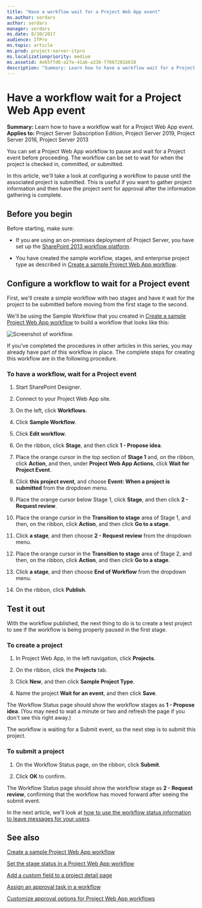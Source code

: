 ```yaml
---
title: "Have a workflow wait for a Project Web App event"
ms.author: serdars
author: serdars
manager: serdars
ms.date: 8/30/2017
audience: ITPro
ms.topic: article
ms.prod: project-server-itpro
ms.localizationpriority: medium
ms.assetid: 4e65ffd6-a27e-41ab-a336-f7667281b610
description: "Summary: Learn how to have a workflow wait for a Project Web App event."
---
```


# Have a workflow wait for a Project Web App event
 
 **Summary:** Learn how to have a workflow wait for a Project Web App event.<br/>
**Applies to:** Project Server Subscription Edition, Project Server 2019, Project Server 2016, Project Server 2013
  
You can set a Project Web App workflow to pause and wait for a Project event before proceeding. The workflow can be set to wait for when the project is checked in, committed, or submitted.
  
In this article, we'll take a look at configuring a workflow to pause until the associated project is submitted. This is useful if you want to gather project information and then have the project sent for approval after the information gathering is complete.
  
## Before you begin
<a name="begin"> </a>

Before starting, make sure:
  
- If you are using an on-premises deployment of Project Server, you have set up the [SharePoint 2013 workflow platform](/SharePoint/governance/workflow-in-sharepoint-server).
    
- You have created the sample workflow, stages, and enterprise project type as described in [Create a sample Project Web App workflow](create-a-sample-project-web-app-workflow.md).
    
## Configure a workflow to wait for a Project event
<a name="proc1"> </a>

First, we'll create a simple workflow with two stages and have it wait for the project to be submitted before moving from the first stage to the second.
  
We'll be using the Sample Workflow that you created in [Create a sample Project Web App workflow](create-a-sample-project-web-app-workflow.md) to build a workflow that looks like this:
  
![Screenshot of workflow.](images/WaitForEvent.png)
  
If you've completed the procedures in other articles in this series, you may already have part of this workflow in place. The complete steps for creating this workflow are in the following procedure.
  
### To have a workflow, wait for a Project event

1. Start SharePoint Designer.
    
2. Connect to your Project Web App site.
    
3. On the left, click **Workflows**.
    
4. Click **Sample Workflow**.
    
5. Click **Edit workflow**.
    
6. On the ribbon, click **Stage**, and then click **1 - Propose idea**.
    
7. Place the orange cursor in the top section of **Stage 1** and, on the ribbon, click **Action**, and then, under **Project Web App Actions**, click **Wait for Project Event**.
    
8. Click **this project event**, and choose **Event: When a project is submitted** from the dropdown menu.
    
9. Place the orange cursor below Stage 1, click **Stage**, and then click **2 - Request review**.
    
10. Place the orange cursor in the **Transition to stage** area of Stage 1, and then, on the ribbon, click **Action**, and then click **Go to a stage**.
    
11. Click **a stage**, and then choose **2 - Request review** from the dropdown menu.
    
12. Place the orange cursor in the **Transition to stage** area of Stage 2, and then, on the ribbon, click **Action**, and then click **Go to a stage**.
    
13. Click **a stage**, and then choose **End of Workflow** from the dropdown menu.
    
14. On the ribbon, click **Publish**.
    
## Test it out
<a name="proc2"> </a>

With the workflow published, the next thing to do is to create a test project to see if the workflow is being properly paused in the first stage.
  
### To create a project

1. In Project Web App, in the left navigation, click **Projects**.
    
2. On the ribbon, click the **Projects** tab.
    
3. Click **New**, and then click **Sample Project Type**.
    
4. Name the project **Wait for an event**, and then click **Save**.
    
The Workflow Status page should show the workflow stages as **1 - Propose idea**. (You may need to wait a minute or two and refresh the page if you don't see this right away.)
  
The workflow is waiting for a Submit event, so the next step is to submit this project.
  
### To submit a project

1. On the Workflow Status page, on the ribbon, click **Submit**.
    
2. Click **OK** to confirm.
    
The Workflow Status page should show the workflow stage as **2 - Request review**, confirming that the workflow has moved forward after seeing the submit event.
  
In the next article, we'll look at [how to use the workflow status information to leave messages for your users](set-the-stage-status-in-a-project-web-app-workflow.md).
  
## See also
<a name="proc2"> </a>

[Create a sample Project Web App workflow](create-a-sample-project-web-app-workflow.md)
  
[Set the stage status in a Project Web App workflow](set-the-stage-status-in-a-project-web-app-workflow.md)
  
[Add a custom field to a project detail page](add-a-custom-field-to-a-project-detail-page.md)
  
[Assign an approval task in a workflow](assign-an-approval-task-in-a-workflow.md)
  
[Customize approval options for Project Web App workflows](customize-approval-options-for-project-web-app-workflows.md)